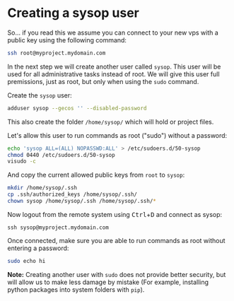 # Creating a sysop user

So... if you read this we assume you can connect to your new vps with a public key using the following command:

```sh
ssh root@myproject.mydomain.com
```

In the next step we will create another user called `sysop`.  This user will be used for all administrative tasks instead of root.  We will give this user full premissions, just as root, but only when using the `sudo` command.

Create the `sysop` user:

```bash
adduser sysop --gecos '' --disabled-password
```

This also create the folder `/home/sysop/` which will hold or project files.

Let's allow this user to run commands as root ("sudo") without a password:

```bash
echo 'sysop ALL=(ALL) NOPASSWD:ALL' > /etc/sudoers.d/50-sysop
chmod 0440 /etc/sudoers.d/50-sysop
visudo -c
```

And copy the current allowed public keys from `root` to `sysop`:

```bash
mkdir /home/sysop/.ssh
cp .ssh/authorized_keys /home/sysop/.ssh/
chown sysop /home/sysop/.ssh /home/sysop/.ssh/*
```

Now logout from the remote system using <kbd>Ctrl</kbd>+<kbd>D</kbd> and connect as sysop:

    ssh sysop@myproject.mydomain.com

Once connected, make sure you are able to run commands as root without entering a password:

```bash
sudo echo hi
```


**Note:**   Creating another user with `sudo` does not provide better security, but will allow us to make less damage by mistake (For example, installing python packages into system folders with `pip`).